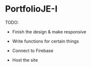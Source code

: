 # PortfolioJE-I

TODO:

- Finish the design & make responsive
- Write functions for certain things
- Connect to Firebase


- Host the site
